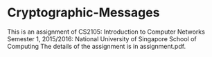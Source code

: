 # Cryptographic-Messages
This is an assignment of CS2105: Introduction to Computer Networks Semester 1, 2015/2016: National University of Singapore School of Computing 
The details of the assignment is in assignment.pdf. 
